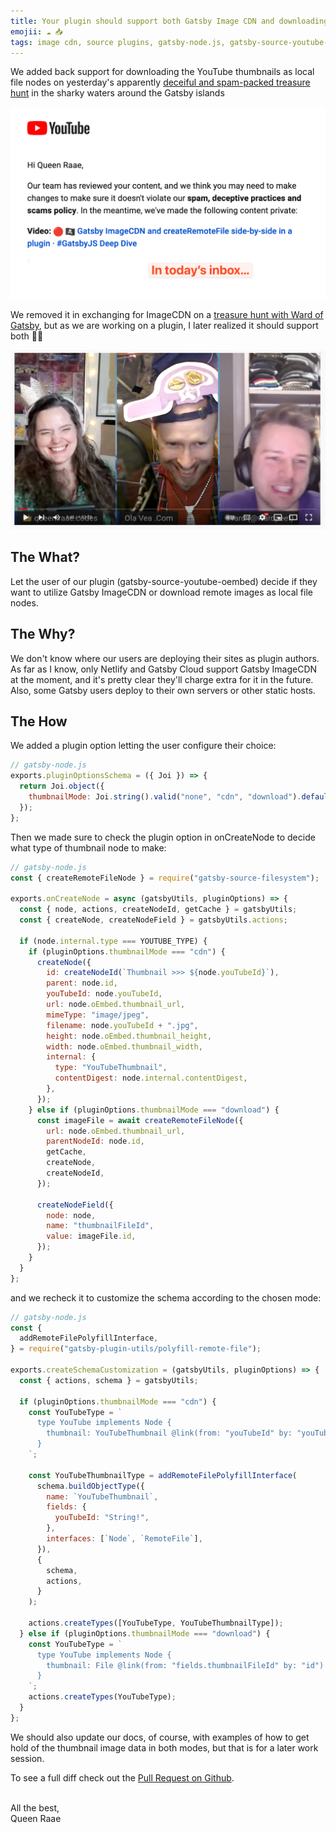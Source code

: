 ```yaml
---
title: Your plugin should support both Gatsby Image CDN and downloading images as local file nodes
emojii: ☁️ 📥
tags: image cdn, source plugins, gatsby-node.js, gatsby-source-youtube-oembed, images, createRemoteFileNode
---
```


We added back support for downloading the YouTube thumbnails as local file nodes on yesterday's apparently [deceiful and spam-packed treasure hunt](https://youtu.be/MjcYzjYIFuI) in the sharky waters around the Gatsby islands

[![Hi Queen Raae, Our team has reviewed your content, and we think you may need to make changes to make sure it doesn't violate our spam, deceptive practices and scams policy. In the meantime, we've made the following content private](./youtube-spam.png "YouTube Email")](https://twitter.com/raae/status/1527593806513709057?s=20&t=8HbGrJ66ytV2IfM0qvwhDw)

We removed it in exchanging for ImageCDN on a [treasure hunt with Ward of Gatsby](/posts/2022-03-25-image-cdn-plugin/), but as we are working on a plugin, I later realized it should support both 🤦‍♀️

[![Screengrab of Ward stream](./../../03/25-image-cdn-plugin/youtube-screengrab.jpg)](https://youtu.be/IDW2IfaHGIs)

## The What?

Let the user of our plugin (gatsby-source-youtube-oembed) decide if they want to utilize Gatsby ImageCDN or download remote images as local file nodes.

## The Why?

We don't know where our users are deploying their sites as plugin authors. As far as I know, only Netlify and Gatsby Cloud support Gatsby ImageCDN at the moment, and it's pretty clear they'll charge extra for it in the future. Also, some Gatsby users deploy to their own servers or other static hosts.

## The How

We added a plugin option letting the user configure their choice:

```js
// gatsby-node.js
exports.pluginOptionsSchema = ({ Joi }) => {
  return Joi.object({
    thumbnailMode: Joi.string().valid("none", "cdn", "download").default("cdn"),
  });
};
```

Then we made sure to check the plugin option in onCreateNode to decide what type of thumbnail node to make:

```js
// gatsby-node.js
const { createRemoteFileNode } = require("gatsby-source-filesystem");

exports.onCreateNode = async (gatsbyUtils, pluginOptions) => {
  const { node, actions, createNodeId, getCache } = gatsbyUtils;
  const { createNode, createNodeField } = gatsbyUtils.actions;

  if (node.internal.type === YOUTUBE_TYPE) {
    if (pluginOptions.thumbnailMode === "cdn") {
      createNode({
        id: createNodeId(`Thumbnail >>> ${node.youTubeId}`),
        parent: node.id,
        youTubeId: node.youTubeId,
        url: node.oEmbed.thumbnail_url,
        mimeType: "image/jpeg",
        filename: node.youTubeId + ".jpg",
        height: node.oEmbed.thumbnail_height,
        width: node.oEmbed.thumbnail_width,
        internal: {
          type: "YouTubeThumbnail",
          contentDigest: node.internal.contentDigest,
        },
      });
    } else if (pluginOptions.thumbnailMode === "download") {
      const imageFile = await createRemoteFileNode({
        url: node.oEmbed.thumbnail_url,
        parentNodeId: node.id,
        getCache,
        createNode,
        createNodeId,
      });

      createNodeField({
        node: node,
        name: "thumbnailFileId",
        value: imageFile.id,
      });
    }
  }
};
```

and we recheck it to customize the schema according to the chosen mode:

```js
// gatsby-node.js
const {
  addRemoteFilePolyfillInterface,
} = require("gatsby-plugin-utils/polyfill-remote-file");

exports.createSchemaCustomization = (gatsbyUtils, pluginOptions) => {
  const { actions, schema } = gatsbyUtils;

  if (pluginOptions.thumbnailMode === "cdn") {
    const YouTubeType = `
      type YouTube implements Node {
        thumbnail: YouTubeThumbnail @link(from: "youTubeId" by: "youTubeId")
      }
    `;

    const YouTubeThumbnailType = addRemoteFilePolyfillInterface(
      schema.buildObjectType({
        name: `YouTubeThumbnail`,
        fields: {
          youTubeId: "String!",
        },
        interfaces: [`Node`, `RemoteFile`],
      }),
      {
        schema,
        actions,
      }
    );

    actions.createTypes([YouTubeType, YouTubeThumbnailType]);
  } else if (pluginOptions.thumbnailMode === "download") {
    const YouTubeType = `
      type YouTube implements Node {
        thumbnail: File @link(from: "fields.thumbnailFileId" by: "id")
      }
    `;
    actions.createTypes(YouTubeType);
  }
};
```

We should also update our docs, of course, with examples of how to get hold of the thumbnail image data in both modes, but that is for a later work session.

To see a full diff check out the [Pull Request on Github](https://github.com/queen-raae/gatsby-source-youtube-oembed/pull/11).

&nbsp;  
All the best,  
Queen Raae

